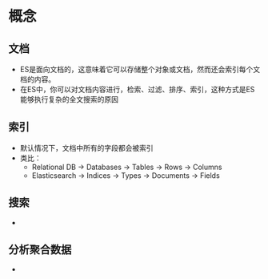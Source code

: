 # 概念
## 文档
- ES是面向文档的，这意味着它可以存储整个对象或文档，然而还会索引每个文档的内容。
- 在ES中，你可以对文档内容进行，检索、过滤、排序、索引，这种方式是ES能够执行复杂的全文搜索的原因

## 索引
- 默认情况下，文档中所有的字段都会被索引
- 类比：
	- Relational DB -> Databases -> Tables -> Rows -> Columns
	- Elasticsearch -> Indices   -> Types  -> Documents -> Fields

## 搜索
- 

## 分析聚合数据
- 